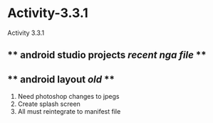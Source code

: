 # Activity-3.3.1
Activity 3.3.1
 ## ** android studio projects *recent nga file* **
 ## ** android layout *old* **
 
 1. Need photoshop changes to jpegs
 2. Create splash screen
 3. All must reintegrate to manifest file
